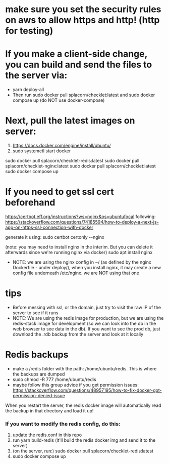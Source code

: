 # make sure you set the security rules on aws to allow https and http! (http for testing)

# If you make a client-side change, you can build and send the files to the server via:

-   yarn deploy-all
-   Then run sudo docker pull splacorn/checklet:latest and sudo docker compose up (do NOT use docker-compose)

# Next, pull the latest images on server:

1. https://docs.docker.com/engine/install/ubuntu/
2. sudo systemctl start docker

sudo docker pull splacorn/checklet-redis:latest
sudo docker pull splacorn/checklet-nginx:latest
sudo docker pull splacorn/checklet:latest
sudo docker compose up

# If you need to get ssl cert beforehand

https://certbot.eff.org/instructions?ws=nginx&os=ubuntufocal
following: https://stackoverflow.com/questions/74185594/how-to-deploy-a-next-js-app-on-https-ssl-connection-with-docker

generate it using:
sudo certbot certonly --nginx

(note: you may need to install nginx in the interim. But you can delete it afterwards since we're running nginx via docker)
sudo apt install nginx

-   NOTE: we are using the nginx config in ~/ (as defined by the nginx Dockerfile - under deploy/), when you install nginx, it may create a new config file underneath /etc/nginx. we are NOT using that one

# tips

-   Before messing with ssl, or the domain, just try to visit the raw IP of the server to see if it runs
-   NOTE: We are using the redis image for production, but we are using the redis-stack image for development (so we can look into the db in the web browser to see data in the db). If you want to see the prod db, just download the .rdb backup from the server and look at it locally

# Redis backups

-   make a /redis folder with the path: /home/ubuntu/redis. This is where the backups are dumped
-   sudo chmod -R 777 /home/ubuntu/redis
-   maybe follow this group advice if you get permission issues: https://stackoverflow.com/questions/48957195/how-to-fix-docker-got-permission-denied-issue

When you restart the server, the redis docker image will automatically read the backup in that directory and load it up!

### If you want to modify the redis config, do this:

1. update the redis.conf in this repo
2. run yarn build-redis (it'll build the redis docker img and send it to the server)
3. (on the server, run:) sudo docker pull splacorn/checklet-redis:latest
4. sudo docker compose up
